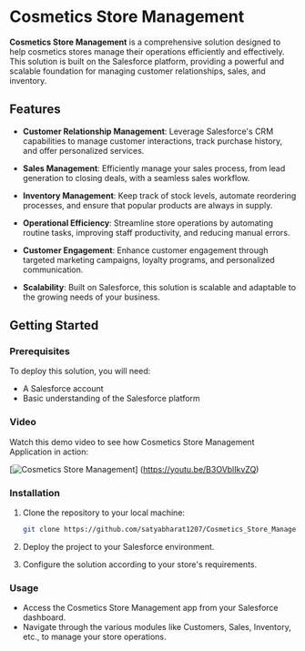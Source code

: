# Cosmetics Store Management

**Cosmetics Store Management** is a comprehensive solution designed to help cosmetics stores manage their operations efficiently and effectively. This solution is built on the Salesforce platform, providing a powerful and scalable foundation for managing customer relationships, sales, and inventory.

## Features

- **Customer Relationship Management**: Leverage Salesforce's CRM capabilities to manage customer interactions, track purchase history, and offer personalized services.
  
- **Sales Management**: Efficiently manage your sales process, from lead generation to closing deals, with a seamless sales workflow.
  
- **Inventory Management**: Keep track of stock levels, automate reordering processes, and ensure that popular products are always in supply.

- **Operational Efficiency**: Streamline store operations by automating routine tasks, improving staff productivity, and reducing manual errors.
  
- **Customer Engagement**: Enhance customer engagement through targeted marketing campaigns, loyalty programs, and personalized communication.
  
- **Scalability**: Built on Salesforce, this solution is scalable and adaptable to the growing needs of your business.

## Getting Started

### Prerequisites

To deploy this solution, you will need:
- A Salesforce account
- Basic understanding of the Salesforce platform

### Video
Watch this demo video to see how Cosmetics Store Management Application in action:

[![Cosmetics Store Management](https://img.youtube.com/vi/iAFz3voBXQQ/0.jpg)] (https://youtu.be/B3OVblIkvZQ)

### Installation

1. Clone the repository to your local machine:
   ```bash
   git clone https://github.com/satyabharat1207/Cosmetics_Store_Management.git
   ```
2. Deploy the project to your Salesforce environment.

3. Configure the solution according to your store's requirements.

### Usage

- Access the Cosmetics Store Management app from your Salesforce dashboard.
- Navigate through the various modules like Customers, Sales, Inventory, etc., to manage your store operations.


